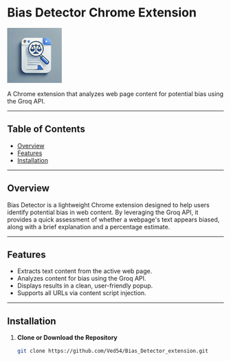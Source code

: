 # Bias Detector Chrome Extension

![Bias Detector Logo](images/icon128.png) <!-- Replace with your logo if available -->

A Chrome extension that analyzes web page content for potential bias using the Groq API.

---

## Table of Contents

- [Overview](#overview)
- [Features](#features)
- [Installation](#installation)

---

## Overview

Bias Detector is a lightweight Chrome extension designed to help users identify potential bias in web content. By leveraging the Groq API, it provides a quick assessment of whether a webpage's text appears biased, along with a brief explanation and a percentage estimate.

---

## Features

- Extracts text content from the active web page.
- Analyzes content for bias using the Groq API.
- Displays results in a clean, user-friendly popup.
- Supports all URLs via content script injection.

---

## Installation

1. **Clone or Download the Repository**
   ```bash
   git clone https://github.com/Ved54/Bias_Detector_extension.git
